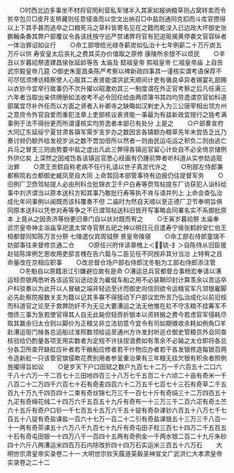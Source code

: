 <!-- { "loadSidebar": true } -->
　　○时西北边多事坐不材将官罔利营私军储半入其家如报纳粮草则占窝转卖而令贫卒包贝□皮开支帑藏则任意侵渔而以空文出纳召□中盐则通同克扣而斗库官攒得以上下其手甚而逃卒之口粮死马之草料皆寄名见在之籍而乾没入已边政大坏御史张鹏翰条奏其弊户部覆议令各该抚按守巡严禁诸弊将官有犯追赃揭黄停袭文官容纵者一体治罪诏如议行
　　○命工部增给光禄寺薪炭如弘治十七年例薪二十万斤炭五万斤以供  寿安皇太后丧礼之费其买办价值取之原修  康陵所余银不以烦民
　　○辛丑以岁暮祫祭遣建昌侯张延龄等告  太庙及  懿祖皇帝  熙祖皇帝  仁祖皇帝庙  上自告  武宗毅皇帝几筵
○御史朱寔昌条陈严考察以禆新政四事其一谨核实谓考语保荐不可尽信须博访精察使人心服其二表贤能谓洪武天顺间计吏有循良卓异者锡宴礼部赐以衣钞今宜举行故事仍不次升擢以昭激劝其三一制度谓在外正官考察之后凡任满三六年者当取出亲供牌册如法收考不必令回任给由两烦簿书其四均劳逸谓京官如科道部属宜尽补外任而以方面之贤者入补卿寺之缺略如汉剌史入为三公唐宰相出领方州之意庶令外官自爱而重犯法章上吏部核议表贤能一事最为有益新政宜按行之独考满事例于法不得纷更而所谓谨核实均劳逸者本部已有处分  上是之
　　○户部奏宣府大同辽东延绥宁夏甘肃各镇军需岁支岁办之数因言各镇额办粮草先年未尝告乏比乃奏讨频仍额外给发视岁派之数不啻加倍所以然者一则由民运屯运之积负二则由逃亡兵马之冒支三则由势要中盐之虚出凡此三弊得各镇巡官留心计处自不必全倚京储例外供亿矣  上深然之因戒饬各该镇巡官悉心经画有仍踵前弊者听科道从实参劾追赃治罪
　　○肃王贡錝自称老病不任行礼请以世子真淤代许之
　　○刑部左侍郎兼都察院右佥都御史臧凤至自大同  上命暂回本部管事待有边报仍往提督军务
　　○旧例厂卫赍驾帖提人必由刑科佥批锦衣卫千户白寿等赍驾帖提东厂访获犯人诣科给事中刘济谓当以原本送科方知其事乃敢批行寿等执不肯与语并列上  上命会查弘治成化年间事例以闻既而该科覆奏不但  二庙时为然自天顺以至正德厂卫节奉明旨俱同原本送科以凭参对寿等争之不已谓驾帖送科旧皆开写事略会同署名实不系御批原本  上竟从之因责济等纷更旧章门自以状对既而宥之
　　○壬寅岁暮祫祭  太庙奉  武宗皇帝神主诣庙享祀遣太常寺官祭五祀之神以明日元旦遣寿宁侯张鹤龄安仁伯王桓都督同知陈万言分祭  七陵遣仪宾周钺祭  景皇帝陵寝
　　○命工部右侍郎童瑞不妨部事往来督修京通二仓
　　○原任兴府伴读章槐上＜锍-釒＞自陈侍从旧臣援赵铭陈庠例乞恩收用吏部言槐在告六载与二臣见任不同觊非其分当治  上特宥之且命量改在京相应职事
　　○改总督仓场户部右侍郎沈冬魁为工部右侍郎添注管
　　○冬魁自以原籍浙江引嫌避位故有是命
○漕运总兵官都督佥事杨宏奉请以漕运轻赍银两悉听各该运官沿途动支为雇僦车船之用不必装鞘印封计算羡余以苦运卒户科驳奏以为此开以人冒破之端非轻远至计而御史向信则欲令运粮官军凡领银雇脚必先赴察院报数关支为籍以记其多寡不得擅动下户部议宏所言乃弘治成化以前旧规而科道官之论至于救弊防奸不为无见大要漕运之法无他惟在舡不守冻粮不挂筹军不借债三事为急若使官得其人自无此毙但轻赍折银本以资转搬之费今若虑官军侵耗尽取其赢余归太仓则以脚价为正粮又非立法初意今宜令有司如期徵收余耗如例角□羊赴漕运衙门候各总运船过淮照数领给运至通州方许发封听巡仓御史管粮员外会同查核验给仍酌量各项支用实数者为定规不许扶捏浪费如有羡余不必输之太仓即将各总分各卫所查开缺舡应补者若干敝船应修者若干什物应办者若干各发银修造每银百两令造新舡一只该管官旗侵欺花费别用者参呈重治果有三年粮无挂欠银有积余者照例旌擢得旨如议
　　○是岁天下户口田赋之数户九百七十二万一千六百五十二口六千八十六万一千二百七十三田地四百三十八万七千五百二十六顷二十亩有奇米一千八百二十二万四千六百七十石有奇麦四百六十二万五千七百七十三石有奇草二千五百九十万九千四百四十二束有奇丝锦七万三千一百七十斤有奇绢三十二万四百五十九疋有奇绵花绒二十四万六千五百五十九斤有奇布一十三万三千二百六疋有奇土苎六十五斤有奇户口钞一千七百五十五万六千五十锭有奇杂课钞六百五十八万七千七百五十八锭有奇盐课盐一百六十七万一百二十二引有奇盐课银五十三万三千八百一十一两有奇茶课五十六万八千九百七十九斤有奇屯田子粒三百七十四万二千五百五十石有奇屯田银一十四万八千一百四十五两有奇例金一千两水银二百二十九斤朱砂四十六斤八两漕运米四百万石内除改折四十四万石实运米三百五十六万石
　　大明世宗肃皇帝实录卷二十一
大明世宗钦天履道英毅圣神宣文广武洪仁大孝肃皇帝实录卷之二十二
